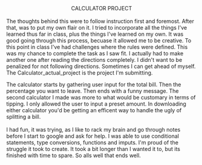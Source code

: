 <div align="center">CALCULATOR PROJECT</div>
<br>
The thoughts behind this were to follow instruction first and foremost.  After that, was to put my own flair on it.  I tried to incorporate all the things I've learned thus far in class, plus the things I've learned on my own.  It was good going through this process, becuase it allowed me to be creative.  To this point in class I've had challenges where the rules were defined.  This was my chance to complete the task as I saw fit. I actually had to make another one after reading the directions completely. I didn't want to be penalized for not following directions. Sometimes I can get ahead of myself. The Calculator_actual_project is the project I'm submitting.

The calculator starts by gathering user input for the total bill. Then the percentage you want to leave.  Then ends with a funny message.  The second calculator I made was more to what would be customary in terms of tipping.  I only allowed the user to input a preset amount. In downloading either calculator you'd be getting an efficent way to handle the ugly of splitting a bill.
<br>
<br>
 I had fun, it was trying, as I like to rack my brain and go through notes before I start to google and ask for help. I was able to use conditional statements, type conversions, functions and imputs. I'm proud of the struggle it took to create.  It took a bit longer than I wanted it to, but its finished with time to spare. So alls well that ends well.